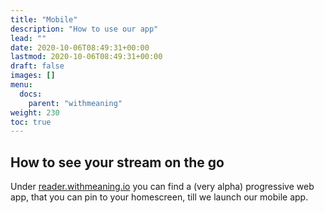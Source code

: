 ```yaml
---
title: "Mobile"
description: "How to use our app"
lead: ""
date: 2020-10-06T08:49:31+00:00
lastmod: 2020-10-06T08:49:31+00:00
draft: false
images: []
menu:
  docs:
    parent: "withmeaning"
weight: 230
toc: true
---
```


## How to see your stream on the go

Under [reader.withmeaning.io](https://reader.withmeaning.io/) you can find a (very alpha) progressive web app, that you can pin to your homescreen, till we launch our mobile app.
